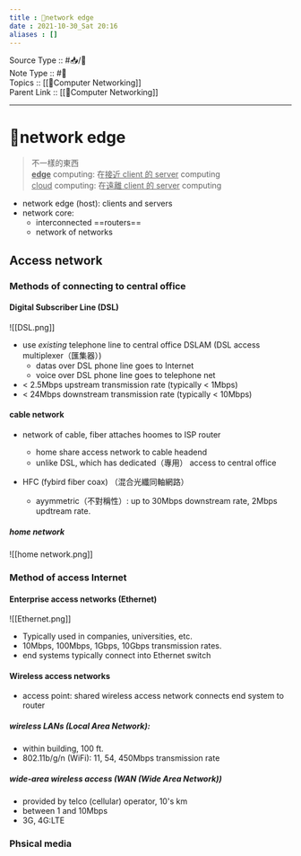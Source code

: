 ```yaml
---
title : 📶network edge
date : 2021-10-30_Sat 20:16
aliases : []
---
```

Source Type :: #📥/📄 <br>
Note Type :: #📝 <br>
Topics :: [[📶Computer Networking]]<br>
Parent Link :: [[📶Computer Networking]]<br>

---
# 📶network edge

> 不一樣的東西<br>
> <u>**edge**</u> computing: 在<u>接近 client 的 server</u> computing<br>
> <u>cloud</u> computing: 在<u>遠離 client 的 server</u> computing

+ network edge (host): clients and servers
+ network core:
	+ interconnected ==routers==
	+ network of networks

## Access network
### Methods of connecting to central office
#### Digital Subscriber Line (DSL)
![[DSL.png]]

+ use *existing* telephone line to central office DSLAM (DSL access multiplexer（匯集器）)
	+ datas over DSL phone line goes to Internet
	+ voice over DSL phone line goes to telephone net
+ < 2.5Mbps upstream transmission rate (typically < 1Mbps)
+ < 24Mbps downstream transmission rate (typically < 10Mbps)

#### cable network
+ network of cable, fiber attaches hoomes to ISP router
	+ home share access network to cable headend
	+ unlike DSL, which has dedicated（專用） access to central office

+ HFC (fybird fiber coax) （混合光纖同軸網路）
	+ ayymmetric（不對稱性）: up to 30Mbps downstream rate, 2Mbps updtream rate.

##### home network
![[home network.png]]

### Method of access Internet
#### Enterprise access networks (Ethernet)
![[Ethernet.png]]
+ Typically used in companies, universities, etc.
+ 10Mbps, 100Mbps, 1Gbps, 10Gbps transmission rates.
+ end systems typically connect into Ethernet switch

#### Wireless access networks
+ access point: shared wireless access network connects end system to router

##### wireless LANs (Local Area Network):
+ within building, 100 ft.
+ 802.11b/g/n (WiFi): 11, 54, 450Mbps transmission rate

##### wide-area wireless access (WAN (Wide Area Network))
+ provided by telco (cellular) operator, 10's km
+ between 1 and 10Mbps
+ 3G, 4G:LTE

### Phsical media

##